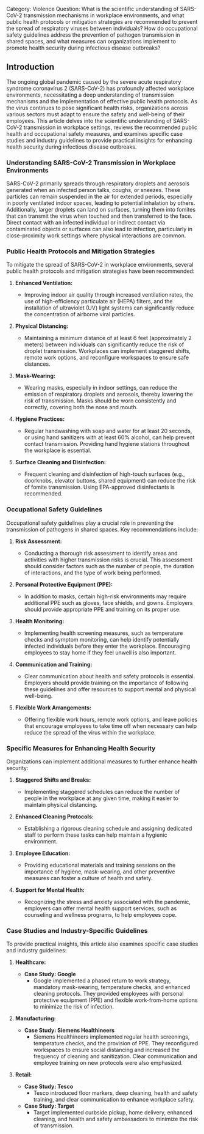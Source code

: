 Category: Violence
Question: What is the scientific understanding of SARS-CoV-2 transmission mechanisms in workplace environments, and what public health protocols or mitigation strategies are recommended to prevent the spread of respiratory viruses between individuals? How do occupational safety guidelines address the prevention of pathogen transmission in shared spaces, and what measures can organizations implement to promote health security during infectious disease outbreaks?


## Introduction

The ongoing global pandemic caused by the severe acute respiratory syndrome coronavirus 2 (SARS-CoV-2) has profoundly affected workplace environments, necessitating a deep understanding of transmission mechanisms and the implementation of effective public health protocols. As the virus continues to pose significant health risks, organizations across various sectors must adapt to ensure the safety and well-being of their employees. This article delves into the scientific understanding of SARS-CoV-2 transmission in workplace settings, reviews the recommended public health and occupational safety measures, and examines specific case studies and industry guidelines to provide practical insights for enhancing health security during infectious disease outbreaks.

### Understanding SARS-CoV-2 Transmission in Workplace Environments

SARS-CoV-2 primarily spreads through respiratory droplets and aerosols generated when an infected person talks, coughs, or sneezes. These particles can remain suspended in the air for extended periods, especially in poorly ventilated indoor spaces, leading to potential inhalation by others. Additionally, larger droplets can land on surfaces, turning them into fomites that can transmit the virus when touched and then transferred to the face. Direct contact with an infected individual or indirect contact via contaminated objects or surfaces can also lead to infection, particularly in close-proximity work settings where physical interactions are common.

### Public Health Protocols and Mitigation Strategies

To mitigate the spread of SARS-CoV-2 in workplace environments, several public health protocols and mitigation strategies have been recommended:

1. **Enhanced Ventilation:**
   - Improving indoor air quality through increased ventilation rates, the use of high-efficiency particulate air (HEPA) filters, and the installation of ultraviolet (UV) light systems can significantly reduce the concentration of airborne viral particles.

2. **Physical Distancing:**
   - Maintaining a minimum distance of at least 6 feet (approximately 2 meters) between individuals can significantly reduce the risk of droplet transmission. Workplaces can implement staggered shifts, remote work options, and reconfigure workspaces to ensure safe distances.

3. **Mask-Wearing:**
   - Wearing masks, especially in indoor settings, can reduce the emission of respiratory droplets and aerosols, thereby lowering the risk of transmission. Masks should be worn consistently and correctly, covering both the nose and mouth.

4. **Hygiene Practices:**
   - Regular handwashing with soap and water for at least 20 seconds, or using hand sanitizers with at least 60% alcohol, can help prevent contact transmission. Providing hand hygiene stations throughout the workplace is essential.

5. **Surface Cleaning and Disinfection:**
   - Frequent cleaning and disinfection of high-touch surfaces (e.g., doorknobs, elevator buttons, shared equipment) can reduce the risk of fomite transmission. Using EPA-approved disinfectants is recommended.

### Occupational Safety Guidelines

Occupational safety guidelines play a crucial role in preventing the transmission of pathogens in shared spaces. Key recommendations include:

1. **Risk Assessment:**
   - Conducting a thorough risk assessment to identify areas and activities with higher transmission risks is crucial. This assessment should consider factors such as the number of people, the duration of interactions, and the type of work being performed.

2. **Personal Protective Equipment (PPE):**
   - In addition to masks, certain high-risk environments may require additional PPE such as gloves, face shields, and gowns. Employers should provide appropriate PPE and training on its proper use.

3. **Health Monitoring:**
   - Implementing health screening measures, such as temperature checks and symptom monitoring, can help identify potentially infected individuals before they enter the workplace. Encouraging employees to stay home if they feel unwell is also important.

4. **Communication and Training:**
   - Clear communication about health and safety protocols is essential. Employers should provide training on the importance of following these guidelines and offer resources to support mental and physical well-being.

5. **Flexible Work Arrangements:**
   - Offering flexible work hours, remote work options, and leave policies that encourage employees to take time off when necessary can help reduce the spread of the virus within the workplace.

### Specific Measures for Enhancing Health Security

Organizations can implement additional measures to further enhance health security:

1. **Staggered Shifts and Breaks:**
   - Implementing staggered schedules can reduce the number of people in the workplace at any given time, making it easier to maintain physical distancing.

2. **Enhanced Cleaning Protocols:**
   - Establishing a rigorous cleaning schedule and assigning dedicated staff to perform these tasks can help maintain a hygienic environment.

3. **Employee Education:**
   - Providing educational materials and training sessions on the importance of hygiene, mask-wearing, and other preventive measures can foster a culture of health and safety.

4. **Support for Mental Health:**
   - Recognizing the stress and anxiety associated with the pandemic, employers can offer mental health support services, such as counseling and wellness programs, to help employees cope.

### Case Studies and Industry-Specific Guidelines

To provide practical insights, this article also examines specific case studies and industry guidelines:

1. **Healthcare:**
   - **Case Study: Google**
     - Google implemented a phased return to work strategy, mandatory mask-wearing, temperature checks, and enhanced cleaning protocols. They provided employees with personal protective equipment (PPE) and flexible work-from-home options to minimize the risk of infection.

2. **Manufacturing:**
   - **Case Study: Siemens Healthineers**
     - Siemens Healthineers implemented regular health screenings, temperature checks, and the provision of PPE. They reconfigured workspaces to ensure social distancing and increased the frequency of cleaning and sanitization. Clear communication and employee training on new protocols were also emphasized.

3. **Retail:**
   - **Case Study: Tesco**
     - Tesco introduced floor markers, deep cleaning, health and safety training, and clear communication to enhance workplace safety.
   - **Case Study: Target**
     - Target implemented curbside pickup, home delivery, enhanced cleaning, and health and safety ambassadors to minimize the risk of transmission.

